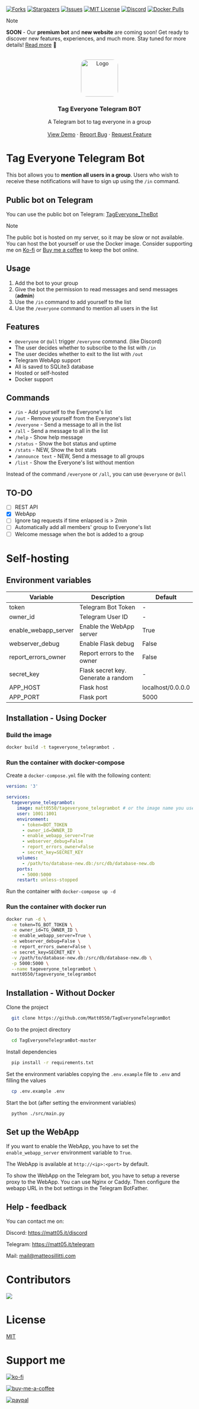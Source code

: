 [![Forks][forks-shield]][forks-url]
[![Stargazers][stars-shield]][stars-url]
[![Issues][issues-shield]][issues-url]
[![MIT License][license-shield]][license-url]
[![Discord][discord-shield]][discord-url]
[![Docker Pulls][docker-shield]][docker-url]

>[!NOTE]
> **SOON** - Our **premium bot** and **new website** are coming soon! Get ready to discover new features, experiences, and much more. Stay tuned for more details! [Read more](https://github.com/TagEveryone/premium-bot-readme) 🚀

<!-- PROJECT LOGO -->
<br />
<div align="center">
  <a href="https://github.com/Matt0550/TagEveryoneTelegramBot">
    <img src="src/gui/static/images/logo.png" alt="Logo" width="100" height="100" style="border-radius: 15px;">
  </a>

  <h3 align="center">Tag Everyone Telegram BOT</h3>

  <p align="center">
    A Telegram bot to tag everyone in a group
    <br />
    <br />
    <a href="https://t.me/TagEveryone_TheBot">View Demo</a>
    ·
    <a href="https://github.com/Matt0550/TagEveryoneTelegramBot/issues">Report Bug</a>
    ·
    <a href="https://github.com/Matt0550/TagEveryoneTelegramBot/issues">Request Feature</a>
  </p>
</div>


# Tag Everyone Telegram Bot

This bot allows you to **mention all users in a group**. Users who wish to receive these notifications will have to sign up using the `/in` command.

## Public bot on Telegram
You can use the public bot on Telegram: [TagEveryone_TheBot](https://t.me/Tag_Everyone_TheBot)

> [!NOTE]
> The public bot is hosted on my server, so it may be slow or not available. You can host the bot yourself or use the Docker image. Consider supporting me on [Ko-fi](https://ko-fi.com/matt05) or [Buy me a coffee](https://www.buymeacoffee.com/Matt0550) to keep the bot online.

## Usage

1. Add the bot to your group
2. Give the bot the permission to read messages and send messages (**admin**)
3. Use the `/in` command to add yourself to the list
4. Use the `/everyone` command to mention all users in the list


## Features

- `@everyone` or `@all` trigger `/everyone` command. (like Discord)
- The user decides whether to subscribe to the list with `/in`
- The user decides whether to exit to the list with `/out`
- Telegram WebApp support
- All is saved to SQLite3 database
- Hosted or self-hosted
- Docker support


## Commands
- `/in` - Add yourself to the Everyone's list
- `/out` - Remove yourself from the Everyone's list
- `/everyone` - Send a message to all in the list
- `/all` - Send a message to all in the list
- `/help` - Show help message
- `/status` - Show the bot status and uptime
- `/stats` - NEW, Show the bot stats
- `/announce text` - NEW, Send a message to all groups
- `/list` - Show the Everyone's list without mention

Instead of the command `/everyone` or `/all`, you can use `@everyone` or `@all`


## TO-DO
- [ ] REST API
- [x] WebApp
- [ ] Ignore tag requests if time enlapsed is > 2min
- [ ] Automatically add all members' group to Everyone's list
- [ ] Welcome message when the bot is added to a group

# Self-hosting
## Environment variables
| Variable | Description | Default |
|----------|-------------|---------|
| token | Telegram Bot Token | - |
| owner_id | Telegram User ID | - |
| enable_webapp_server | Enable the WebApp server | True |
| webserver_debug | Enable Flask debug | False |
| report_errors_owner | Report errors to the owner | False |
| secret_key | Flask secret key. Generate a random | - |
| APP_HOST | Flask host | localhost/0.0.0.0 |
| APP_PORT | Flask port | 5000 |

## Installation - Using Docker
### Build the image
```bash
docker build -t tageveryone_telegrambot .
```
### Run the container with docker-compose
Create a `docker-compose.yml` file with the following content:

```yaml
version: '3'

services:
  tageveryone_telegrambot:
    image: matt0550/tageveryone_telegrambot # or the image name you used
    user: 1001:1001
    environment:
      - token=BOT_TOKEN
      - owner_id=OWNER_ID
      - enable_webapp_server=True
      - webserver_debug=False
      - report_errors_owner=False
      - secret_key=SECRET_KEY
    volumes:
      - /path/to/database-new.db:/src/db/database-new.db
    ports:
      - 5000:5000
    restart: unless-stopped
```

Run the container with `docker-compose up -d`

### Run the container with docker run
```bash
docker run -d \
  -e token=TG_BOT_TOKEN \
  -e owner_id=TG_OWNER_ID \
  -e enable_webapp_server=True \
  -e webserver_debug=False \
  -e report_errors_owner=False \
  -e secret_key=SECRET_KEY \
  -v /path/to/database-new.db:/src/db/database-new.db \
  -p 5000:5000 \
  --name tageveryone_telegrambot \
  matt0550/tageveryone_telegrambot
```

## Installation - Without Docker

Clone the project

```bash
  git clone https://github.com/Matt0550/TagEveryoneTelegramBot
```

Go to the project directory

```bash
  cd TagEveryoneTelegramBot-master
```

Install dependencies

```bash
  pip install -r requirements.txt
```

Set the environment variables copying the `.env.example` file to `.env` and filling the values

```bash
  cp .env.example .env
```

Start the bot (after setting the environment variables)

```bash
  python ./src/main.py
```

## Set up the WebApp
If you want to enable the WebApp, you have to set the `enable_webapp_server` environment variable to `True`.

The WebApp is available at `http://<ip>:<port>` by default.

To show the WebApp on the Telegram bot, you have to setup a reverse proxy to the WebApp. You can use Nginx or Caddy. Then configure the webapp URL in the bot settings in the Telegram BotFather.


## Help - feedback
You can contact me on:

Discord: https://matt05.it/discord

Telegram: https://matt05.it/telegram

Mail: <a href="mailto:mail@matteosillitti.com">mail@matteosillitti.com</a>

# Contributors

<!-- Copy-paste in your Readme.md file -->

<a href = "https://github.com/Matt0550/TagEveryoneTelegramBot/graphs/contributors">
  <img src = "https://contrib.rocks/image?repo=Matt0550/TagEveryoneTelegramBot"/>
</a>


# License

[MIT](https://choosealicense.com/licenses/mit/)

# Support me

[![ko-fi](https://ko-fi.com/img/githubbutton_sm.svg)](https://ko-fi.com/matt05)

[![buy-me-a-coffee](https://www.buymeacoffee.com/assets/img/custom_images/orange_img.png)](https://www.buymeacoffee.com/Matt0550)

[![paypal](https://www.paypalobjects.com/en_US/i/btn/btn_donateCC_LG.gif)](https://paypal.me/sillittimatteo)

[contributors-shield]: https://img.shields.io/github/contributors/Matt0550/TagEveryoneTelegramBot.svg?style=for-the-badge
[contributors-url]: https://github.com/Matt0550/TagEveryoneTelegramBot/graphs/contributors
[forks-shield]: https://img.shields.io/github/forks/Matt0550/TagEveryoneTelegramBot.svg?style=for-the-badge
[forks-url]: https://github.com/Matt0550/TagEveryoneTelegramBot/network/members
[stars-shield]: https://img.shields.io/github/stars/Matt0550/TagEveryoneTelegramBot.svg?style=for-the-badge
[stars-url]: https://github.com/Matt0550/TagEveryoneTelegramBot/stargazers
[issues-shield]: https://img.shields.io/github/issues/Matt0550/TagEveryoneTelegramBot.svg?style=for-the-badge
[issues-url]: https://github.com/Matt0550/TagEveryoneTelegramBot/issues
[license-shield]: https://img.shields.io/github/license/Matt0550/TagEveryoneTelegramBot.svg?style=for-the-badge
[license-url]: https://github.com/Matt0550/TagEveryoneTelegramBot/blob/master/LICENSE
[discord-shield]: https://img.shields.io/discord/828990499507404820?style=for-the-badge
[discord-url]: https://discord.gg/5WrVyQKWAr
[docker-shield]: https://img.shields.io/docker/pulls/matt0550/tageveryone_telegrambot?style=for-the-badge
[docker-url]: https://hub.docker.com/r/matt0550/tageveryone_telegrambot
